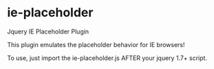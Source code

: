 ie-placeholder
==============

Jquery IE Placeholder Plugin

This plugin emulates the placeholder behavior for IE browsers!

To use, just import the ie-placeholder.js AFTER your jquery 1.7+ script.